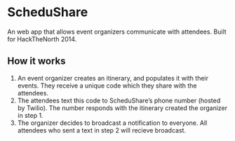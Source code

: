 ScheduShare
===========

An web app that allows event organizers communicate with attendees. Built for HackTheNorth 2014.

## How it works

1. An event organizer creates an itinerary, and populates it with their events. They receive a unique code which they share with the attendees.
2. The attendees text this code to ScheduShare’s phone number (hosted by Twilio). The number responds with the itinerary created the organizer in step 1.
3. The organizer decides to broadcast a notification to everyone. All attendees who sent a text in step 2 will recieve broadcast.
